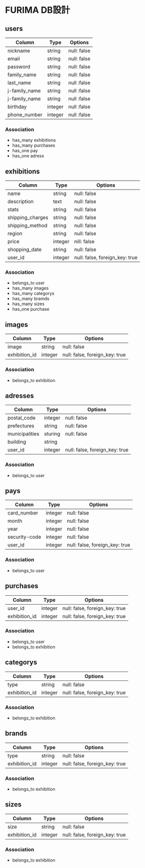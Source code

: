 # FURIMA DB設計
## users
|Column|Type|Options|
|------|----|-------|
|nickname|string|null: false|
|email|string|null: false|
|password|string|null: false|
|family_name|string|null: false|
|last_name|string|null :false|
|j-family_name|string|null :false|
|j-family_name|string|null :false|
|birthday|integer|null :false|
|phone_number|integer|null :false|

### Association
- has_many exhibitions
- has_many purchases
- has_one pay
- has_one adress

## exhibitions
|Column|Type|Options|
|------|----|-------|
|name|string|null: false|
|description|text|null: false|
|stats|string|null: false|
|shipping_charges|string|null: false|
|shipping_method|string|null: false|
|region|string|null: false|
|price|integer|nill: false|
|shopping_date|string|null: false|
|user_id|integer|null: false, foreign_key: true|

### Association
- belongs_to user
- has_many images
- has_many categorys
- has_many bramds
- has_many sizes
- has_one purchase

## images
|Column|Type|Options|
|------|----|-------|
|image|string|null: false|
|exhibition_id|integer|null: false, foreign_key: true|

### Association
- belongs_to exhibition

## adresses
|Column|Type|Options|
|------|----|-------|
|postal_code|integer|null: false|
|prefectures|string|null: false|
|municipalities|sturing|null: false|
|building|string||
|user_id|integer|null: false, foreign_key: true|

### Association
- belongs_to user

## pays
|Column|Type|Options|
|------|----|-------|
|card_number|integer|null: false|
|month|integer|null: false|
|year|integer|null: false|
|security-code|integer|null: false|
|user_id|integer|null: false, foreign_key: true|

### Association
- belongs_to user

## purchases
|Column|Type|Options|
|------|----|-------|
|user_id|integer|null: false, foreign_key: true|
|exhibition_id|integer|null: false, foreign_key: true|

### Association
- belongs_to user
- belongs_to exhibition

## categorys
|Column|Type|Options|
|------|----|-------|
|type|string|null: false|
|exhibition_id|integer|null: false, foreign_key: true|

### Association
- belongs_to exhibition

## brands
|Column|Type|Options|
|------|----|-------|
|type|string|null: false|
|exhibition_id|integer|null: false, foreign_key: true|

### Association 
- belongs_to exhibition

## sizes
|Column|Type|Options|
|------|----|-------|
|size|string|null: false|
|exhibition_id|integer|null: false, foreign_key: true|

### Association
- belongs_to exhibition
